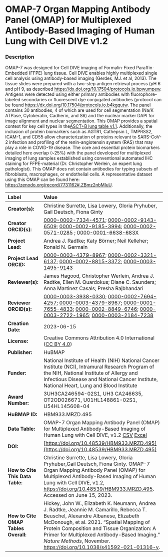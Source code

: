 # OMAP-7 Organ Mapping Antibody Panel (OMAP) for Multiplexed Antibody-Based Imaging of Human Lung with Cell DIVE v1.2

### Description
OMAP-7 was designed for Cell DIVE imaging of Formalin-Fixed Paraffin-Embedded (FFPE) lung tissue. Cell DIVE enables highly multiplexed single cell analysis using antibody-based imaging (Gerdes, MJ. et al, 2013). The tissue slides were prepared with a two-step antigen retrieval process (pH 6 and pH 9, as described https://dx.doi.org/10.17504/protocols.io.bpwumpew. Antigens were detected using either primary antibodies with fluorophore-labeled secondaries or fluorescent dye conjugated antibodies (protocol can be found https://dx.doi.org/10.17504/protocols.io.b4kgqutw. The panel contains 30 antibodies, 4 of which are used for cell segmentation (Na/K ATPase, Cytokeratin, Cadherin, and S6) and the nuclear marker DAPI for image alignment and nuclear segmentation. This OMAP provides a spatial context for key cell types in the[ASCT+B lung table v1.1](https://doi.org/10.48539/HBM323.SGDF.945).   Additionally, the inclusion of protein biomarkers such as AGTR1, Cathepsin L, TMPRSS2, ICAM-1, and CD55 allow characterization of proteins relevant to SARS-CoV-2 infection and profiling of the renin-angiotensin system (RAS) that may play a role in COVID-19 disease. The core and essential protein biomarkers detailed here overlap (~25%) with the panel developed for multiplexed imaging of lung samples established using conventional automated IHC staining for FFPE-material  (Dr. Christopher Werlein, an expert lung pathologist).  This OMAP does not contain antibodies for typing subsets of fibroblasts, macrophages, or endothelial cells. A representative dataset using this OMAP can be found here: https://zenodo.org/record/7731162#.ZBmz2nbMIuU.



| Label | Value |
| :------------- |:-------------|
| **Creator(s):** | Christine Surrette, Lisa Lowery, Gloria Pryhuber, Gail Deutsch, Fiona Ginty |
| **Creator ORCID(s):** | [0000-0002-7334-4571](https://orcid.org/0000-0002-7334-4571); [0000-0002-9143-6509](https://orcid.org/0000-0002-9143-6509); [0000-0002-9185-3994](https://orcid.org/0000-0002-9185-3994); [0000-0002-0571-0285](https://orcid.org/0000-0002-0571-0285) ; [0000-0001-6638-683X](https://orcid.org/0000-0001-6638-683X)|
| **Project Lead:** | Andrea J. Radtke; Katy B&ouml;rner; Neil Kelleher; Ronald N. Germain |
| **Project Lead ORCID:** | [0000-0003-4379-8967](https://orcid.org/0000-0003-4379-8967); [0000-0002-3321-6137](https://orcid.org/0000-0002-3321-6137); [0000-0002-8815-3372](https://orcid.org/0000-0002-8815-3372); [0000-0003-1495-9143](https://orcid.org/0000-0003-1495-9143) |
| **Reviewer(s):** |James Hagood, Christopher Werlein, Andrea J. Radtke, Ellen M. Quardokus; Diane C. Saunders; Anna Martinez Casals; Presha Rajbhandari|
| **Reviewer ORCID(s):** |[0000-0003-3938-0330](https://orcid.org/0000-0003-3938-0330); [0000-0002-7694-4257](https://orcid.org/0000-0002-7694-4257); [0000-0003-4379-8967](https://orcid.org/0000-0003-4379-8967); [0000-0001-7655-4833](https://orcid.org/0000-0001-7655-4833); [0000-0002-8849-6746](https://orcid.org/0000-0002-8849-6746); [0000-0003-2722-1965](https://orcid.org/0000-0003-2722-1965); [0000-0003-2184-7238](https://orcid.org/0000-0003-2184-7238)  
| **Creation Date:** | 2023-06-15|
| **License:** | Creative Commons Attribution 4.0 International ([CC BY 4.0](https://creativecommons.org/licenses/by/4.0/)) |
| **Publisher:** | HuBMAP |
| **Funder:** | National Institute of Health (NIH) National Cancer Institute (NCI), Intramural Research Program of the NIH, National Institute of Allergy and Infectious Disease and National Cancer Institute, National Heart, Lung and Blood Institute|
| **Award Number:** | 3UH3CA246594-02S1, UH3 CA246635, OT2OD026671, U01HL148861-02S1,  U54HL145608-04 |
| **HuBMAP ID:** | HBM933.MRZD.495 |
| **Data Table:** | OMAP-7 Organ Mapping Antibody Panel (OMAP) for Multiplexed Antibody-Based Imaging of Human Lung with Cell DIVE, v1.2 [CSV](https://cdn.humanatlas.io/hra-releases/v1.4/omap/omap-7-lung-cell-dive.csv) [Excel](https://cdn.humanatlas.io/hra-releases/v1.4/omap/omap-7-lung-cell-dive.xlsx) |
| **DOI:** | [https://doi.org/10.48539/HBM933.MRZD.495](https://doi.org/10.48539/HBM933.MRZD.495) |
| **How to Cite This Data Table:** |Christine Surrette, Lisa Lowery, Gloria Pryhuber,Gail Deutsch, Fiona Ginty. OMAP-7 Organ Mapping Antibody Panel (OMAP) for Multiplexed Antibody-Based Imaging of Human Lung with Cell DIVE, v1.2, https://doi.org/10.48539/HBM933.MRZD.495. Accessed on June 15, 2023.|
| **How to Cite OMAP Tables Overall:** | Hickey, John W., Elizabeth K. Neumann, Andrea J. Radtke, Jeannie M. Camarillo, Rebecca T. Beuschel, Alexandre Albanese, Elizabeth McDonough, et al. 2021. “Spatial Mapping of Protein Composition and Tissue Organization: A Primer for Multiplexed Antibody-Based Imaging.” *Nature Methods*, November. https://doi.org/10.1038/s41592-021-01316-y. |

